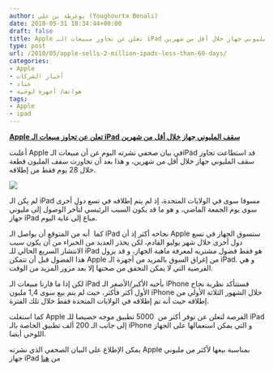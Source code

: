 ```yaml
---
author: يوغرطة بن علي (Youghourta Benali)
date: 2010-05-31 18:34:44+00:00
draft: false
title: Apple تعلن عن تجاوز مبيعات الـ iPad سقف المليوني جهاز خلال أقل من شهرين
type: post
url: /2010/05/apple-sells-2-million-ipads-less-than-60-days/
categories:
- Apple
- أخبار الشركات
- عتاد
- هواتف/ أجهزة لوحية
tags:
- Apple
- ipad
---
```


[**Apple تعلن عن تجاوز مبيعات الـ iPad سقف المليوني جهاز خلال أقل من شهرين**](http://www.it-scoop.com/2010/05/Apple-Sells-2-Million-iPads-Less-Than-60-Days)


أعلنت Apple في بيان صحفي نشرته اليوم عن أن مبيعات الـiPad قد استطاعت تجاوز سقف المليوني جهاز خلال أقل من شهرين، و هذا بعد أن تجاوزت سقف المليون قطعة خلال 28 يوم فقط من إطلاقه.

[![](http://www.it-scoop.com/wp-content/uploads/2010/03/steve-jobs-ipad.jpg)
](http://www.it-scoop.com/2010/05/Apple-Sells-2-Million-iPads-Less-Than-60-Days)

لم يكن الـ iPad مسوقا سوى في الولايات المتحدة، إذ لم يتم إطلاقه في تسع دول أخرى سوى يوم الجمعة الماضي، و هو ما قد يكون السبب الرئيسي لتأخر الوصول إلى مليوني جهاز iPad مباع إلى غاية اليوم.

كما  أنه من المتوقع أن يواصل الـ iPad نجاحه أكثر إذ أن Apple ستسوق الجهاز في تسع دول أخرى خلال شهر يوليو القادم، لكن يحذر العديد من الخبراء من أن يكون سبب الانتشار السريع الحالي للـ iPad هو فقط فضول مشتريه لمعرفة ماهية الجهاز، و قد يزول هذا الفضول قبل أن تتمكن Apple من إغراق السوق بالمزيد من أجهزة الـ iPad. و هي الفرضية التي لا يمكن التحقق من صحتها إلا بعد مرور المزيد من الوقت.

لكن إذا ما قارنا مبيعات الـ iPad بأخيه الأكبر/الأصغر الـ iPhone فستتأكد نظرية نجاح الأول أكثر فأكثر، حيث لم يتم بيع سوى 1,4 مليون iPhone خلال الشهور الثلاثة الأولى من إطلاقه حيث أنه تم إطلاقه في الولايات المتحدة فقط خلال تلك الفترة.

كما استغلت Apple الفرصة لتعلن عن توفر أكثر من  5000 تطبيق موجه خصيصا للـ iPad إلى جانب الـ 200 ألف تطبيق الخاصة بالـ iPhone و التي يمكن استعمالها على الجهاز اللوحي أيضا.

يمكن الإطلاع على البيان الصحفي الذي نشرته Apple بمناسبة بيعها لأكثر من مليوني جهاز iPad من [هنا](http://www.apple.com/pr/library/2010/05/31ipad.html)
